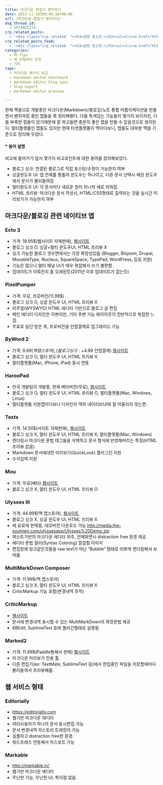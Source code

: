 ```yaml
---
title: 마크다운 편집기 벤치마크
date: 2013-11-18T00:49:10+00:00
url: /마크다운-편집기-벤치마크/
dsq_thread_id:
  - 1974882119
crp_related_posts:
  - '<div class="crp_related  "><h3>관련 포스트:</h3><ul><li><a href="https://www.letmecompile.com/mac-app-recommendation-for-developer/"     class="post-836"><span class="crp_title">개발자를 위한 필수 맥 앱(Mac App) 10선</span></a></li><li><a href="https://www.letmecompile.com/ubuntu-jvm-segmetation-fault-kernel-update/"     class="post-732"><span class="crp_title">우분투 JVM Segmetation Fault 버그 해결 및 커널 업데이트 방법</span></a></li><li><a href="https://www.letmecompile.com/shotcut-linux-server-video-generation/"     class="post-753"><span class="crp_title">Shotcut을 이용하여 리눅스 서버에서 템플릿 기반의 동영상 만들기</span></a></li><li><a href="https://www.letmecompile.com/kotlin-coroutine-vs-javascript-async-comparison/"     class="post-873"><span class="crp_title">JavaScript 개발자에게 Kotlin coroutine 10분만에 이해시키기</span></a></li><li><a href="https://www.letmecompile.com/%ea%b0%9c%eb%b0%9c%ec%9e%90%eb%a5%bc-%ec%9c%84%ed%95%9c-%ed%9a%a8%ec%9c%a8%ec%a0%81%ec%9d%b8-macos-%eb%b0%b1%ec%97%85-%eb%b0%a9%eb%b2%95/"     class="post-865"><span class="crp_title">개발자를 위한 효율적인 MacOS 백업 방법</span></a></li></ul><div class="crp_clear"></div></div>'
crp_related_posts_feed:
  - '<div class="crp_related  "><h3>관련 포스트:</h3><ul><li><a href="https://www.letmecompile.com/mac-app-recommendation-for-developer/"     class="post-836"><span class="crp_title">개발자를 위한 필수 맥 앱(Mac App) 10선</span></a></li><li><a href="https://www.letmecompile.com/ubuntu-jvm-segmetation-fault-kernel-update/"     class="post-732"><span class="crp_title">우분투 JVM Segmetation Fault 버그 해결 및 커널 업데이트 방법</span></a></li><li><a href="https://www.letmecompile.com/shotcut-linux-server-video-generation/"     class="post-753"><span class="crp_title">Shotcut을 이용하여 리눅스 서버에서 템플릿 기반의 동영상 만들기</span></a></li><li><a href="https://www.letmecompile.com/kotlin-coroutine-vs-javascript-async-comparison/"     class="post-873"><span class="crp_title">JavaScript 개발자에게 Kotlin coroutine 10분만에 이해시키기</span></a></li><li><a href="https://www.letmecompile.com/%ea%b0%9c%eb%b0%9c%ec%9e%90%eb%a5%bc-%ec%9c%84%ed%95%9c-%ed%9a%a8%ec%9c%a8%ec%a0%81%ec%9d%b8-macos-%eb%b0%b1%ec%97%85-%eb%b0%a9%eb%b2%95/"     class="post-865"><span class="crp_title">개발자를 위한 효율적인 MacOS 백업 방법</span></a></li></ul><div class="crp_clear"></div></div>'
categories:
  - 맥 Tips
  - 맥 유틸리티 추천
  - 기타
tags:
  - 마크다운 에디터 비교
  - markdown editor benchmark
  - markdown editor blog sync
  - blog export
  - markdown editor preview

---
```

현재 맥용으로 개발중인 마크다운(Markdown)/블로깅/노트 통합 어플리케이션을 만들면서 벤치마킹 중인 앱들을 쭉 정리해봤다. 다들 특색있는 기능들이 몇가지 보이지만, 다들 부족한 점들이 있기때문에 잘 파고들면 충분히 좋은 앱을 만들 수 있을것으로 생각된다. 멀티플랫폼인 앱들도 있지만 현재 타겟플랫폼이 맥이다보니, 앱들도 대부분 맥을 기준으로 정리해 두었다.

#### * 용어 설명

비교에 들어가기 앞서 몇가지 비교포인트에 대한 용어를 정의해보았다.

  * 블로그 싱크: 연결된 블로그로 직접 포스팅/수정이 가능한지 여부
  * 싱글윈도우 UI: 앱 전체를 통틀어 윈도우는 하나이고, 다른 문서 선택시 해당 윈도우에서 문서가 불러들여짐
  * 멀티윈도우 UI: 각 문서마다 새로운 창이 하나씩 새로 띄워짐.
  * HTML 프리뷰: 마크다운 문서 작성시, HTML/CSS형태로 출력되는 것을 실시간 미리보기가 가능한지 여부

## 마크다운/블로깅 관련 네이티브 앱

### Ecto 3

  * 가격: 19.95$(웹사이트 자체판매), [웹사이트][1]
  * 블로그 싱크 O, 싱글+멀티 윈도우UI, HTML 프리뷰 X
  * 싱크 가능한 블로그 갯수면에서는 가장 확장성있음 (Blogger, Blojsom, Drupal, MovableType, Nucleus, SquareSpace, TypePad, WordPress, 등등 지원)
  * 기능은 많으나 멀티 패널 UI가 매우 복잡해서 쓰기 불편함.
  * 업데이트가 이뤄진지 좀 오래된듯(2011년 이후 업데이트가 없는듯)

### PixelPumper

  * 가격: 무료, 프로버전(11.99$)
  * 블로그 싱크 O, 싱글 윈도우 UI, HTML 프리뷰 X
  * 비주얼(WYSWYG) HTML 에디터 기반으로 블로그 글 편집
  * 메인 에디터 디자인은 이쁘지만, 기타 주변 기능 레이아웃이 전반적으로 복잡한 느낌.
  * 무료로 일단 받은 후, 프로버전을 인앱결제로 업그레이드 가능

### ByWord 2

  * 가격: 9.99$(맥 앱스토어), (블로그 싱크: +4.99$ 인앱결제) [웹사이트][2]
  * 블로그 싱크 O, 멀티 윈도우 UI, HTML 프리뷰 X
  * 멀티플랫폼(Mac, iPhone, iPad) 동시 연동

### HarooPad

  * 한국 개발팀이 개발중, 현재 베타버전(무료), [웹사이트][3]
  * 블로그 싱크 O, 멀티 윈도우 UI, HTML 프리뷰 O, 멀티플랫폼(Mac, Windows, Linux)
  * 멀티플랫폼 지원앱이다보니 디자인이 맥의 네이티브UI와 잘 어울리지 않는편.

### Texts

  * 가격: 14.50$(사이트 자체판매), [웹사이트][4]
  * 블로그 싱크 X, 멀티 윈도우 UI, HTML 프리뷰 X, 멀티플랫폼(Mac, Windows)
  * 렌더링시 마크다운 문법 태그들을 삭제하고 문서 형식에 반영해버리는 특징(HTML프리뷰 없음)
  * Markdown 문서에대한 미리보기(QuickLook) 플러그인 지원
  * 수식입력 지원

### Mou

  * 가격: 무료(베타) [웹사이트][5]
  * 블로그 싱크 X, 멀티 윈도우 UI, HTML 프리뷰 O

### Ulysses III

  * 가격: 44.99$(맥 앱스토어), [웹사이트][6]
  * 블로그 싱크 X, 싱글 윈도우 UI, HTML 프리뷰 X
  * 에 유료에 판매중, 데모버전 다운로드 가능 <http://media.the-soulmen.com/ulyssesapp/Ulysses%20Demo.zip>
  * 텍스트기반의 마크다운 에디터 위주, 전체화면시 distraction free 환경 제공
  * 에디터 문법 컬러(Syntax Coloring) 깔끔함 이미지
  * 편집창에 링크같은것들을 raw text가 아닌 &#8220;Bubble&#8221; 형태로 이쁘게 렌더링해서 보여줌

### MultiMarkDown Composer

  * 가격: 11.99$(맥 앱스토어)
  * 블로그 싱크 X, 멀티 윈도우 UI, HTML 프리뷰 X
  * CriticMarkup 기능 포함(변경내역 추적)

### CriticMarkup

  * [웹사이트][7]
  * 문서에 변경내역 표시할 수 있는 MultiMarkDown의 확장문법 제공
  * BBEdit, SublimeText 등에 플러긴형태로 실행됨

### Marked2

  * 가격: 11.99$(Paddle통해서 판매) [웹사이트][8]
  * 마크다운 미리보기 전용 툴.
  * 다른 편집기(ex: TextMate, SublimeText 등)에서 편집중인 파일을 저장할때마다 불러들여서 프리뷰해줌.

## 웹 서비스 형태

### Editorially

  * <https://editorially.com>
  * 웹기반 마크다운 에디터
  * 여러사용자가 하나의 문서 동시편집 가능
  * 문서 변경내역 히스토리 트래킹이 가능
  * 심플하고 distraction free한 환경.
  * 워드프레스 연동해서 익스포트 가능

### Markable

  * <http://markable.in/>
  * 웹기반 마크다운 에디터
  * 무난한 기능, 무난한 UI, 특이점 없음.

 [1]: http://illuminex.com/ecto/
 [2]: http://bywordapp.com/
 [3]: http://pad.haroopress.com/
 [4]: http://www.texts.io/
 [5]: http://www.mouapp.com
 [6]: http://www.ulyssesapp.com/
 [7]: http://criticmarkup.com/
 [8]: http://marked2app.com/